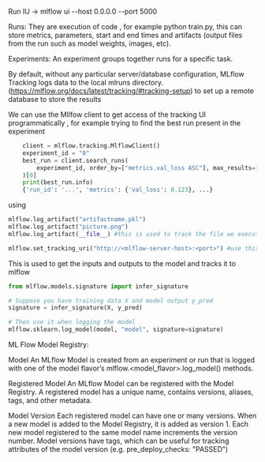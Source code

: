 Run IU -> mlflow ui --host 0.0.0.0 --port 5000

Runs: They are execution of code , for example python train.py, this can store metrics, parameters, start and end times and artifacts (output files from the run such as model weights, images, etc).


Experiments:
An experiment groups together runs for a specific task. 


By default, without any particular server/database configuration, MLflow Tracking logs data to the local mlruns directory.(https://mlflow.org/docs/latest/tracking/#tracking-setup) to set up a remote database to store the results 


We can use the Mllfow client to get access of the tracking UI programmatically , for example trying to find the best run present in the experiment 

```python
    client = mlflow.tracking.MlflowClient()
    experiment_id = "0"
    best_run = client.search_runs(
        experiment_id, order_by=["metrics.val_loss ASC"], max_results=1
    )[0]
    print(best_run.info)
    {'run_id': '...', 'metrics': {'val_loss': 0.123}, ...}
```

using

```python
mlflow.log_artifact("artifactname.pkl")
mlflow.log_artifact("picture.png")
mlflow.log_artifact(__file__) #this is used to track the file we execute

```

```python
mlflow.set_tracking_uri("http://<mlflow-server-host>:<port>") #use this commmand if you want to set up to a remote server
```

This is used to get the inputs and outputs to the model and tracks it to mlflow
```python 
from mlflow.models.signature import infer_signature

# Suppose you have training data X and model output y_pred
signature = infer_signature(X, y_pred)

# Then use it when logging the model
mlflow.sklearn.log_model(model, "model", signature=signature)
```


ML Flow Model Registry:

Model
An MLflow Model is created from an experiment or run that is logged with one of the model flavor’s mlflow.<model_flavor>.log_model() methods. 

Registered Model
An MLflow Model can be registered with the Model Registry. A registered model has a unique name, contains versions, aliases, tags, and other metadata.

Model Version
Each registered model can have one or many versions. When a new model is added to the Model Registry, it is added as version 1. Each new model registered to the same model name increments the version number. Model versions have tags, which can be useful for tracking attributes of the model version (e.g. pre_deploy_checks: "PASSED")


